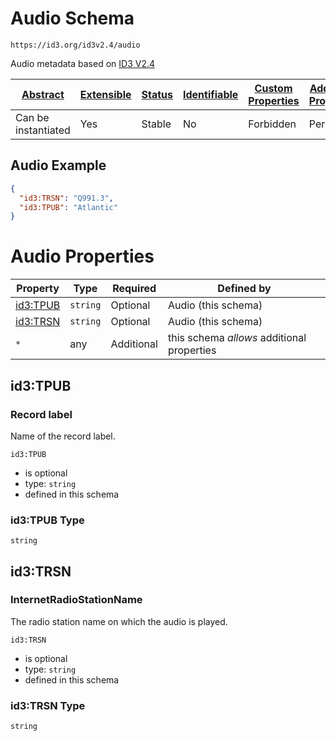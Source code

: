 
# Audio Schema

```
https://id3.org/id3v2.4/audio
```

Audio metadata based on [ID3 V2.4](https://id3.org/id3v2.4.0-frames)

| [Abstract](../../../abstract.md) | [Extensible](../../../extensions.md) | [Status](../../../status.md) | [Identifiable](../../../id.md) | [Custom Properties](../../../extensions.md) | [Additional Properties](../../../extensions.md) | Defined In |
|----------------------------------|--------------------------------------|------------------------------|--------------------------------|---------------------------------------------|-------------------------------------------------|------------|
| Can be instantiated | Yes | Stable | No | Forbidden | Permitted | [external/id3/audio.schema.json](external/id3/audio.schema.json) |

## Audio Example
```json
{
  "id3:TRSN": "Q991.3",
  "id3:TPUB": "Atlantic"
}
```

# Audio Properties

| Property | Type | Required | Defined by |
|----------|------|----------|------------|
| [id3:TPUB](#id3tpub) | `string` | Optional | Audio (this schema) |
| [id3:TRSN](#id3trsn) | `string` | Optional | Audio (this schema) |
| `*` | any | Additional | this schema *allows* additional properties |

## id3:TPUB
### Record label

Name of the record label.

`id3:TPUB`
* is optional
* type: `string`
* defined in this schema

### id3:TPUB Type


`string`






## id3:TRSN
### InternetRadioStationName

The radio station name on which the audio is played.

`id3:TRSN`
* is optional
* type: `string`
* defined in this schema

### id3:TRSN Type


`string`





